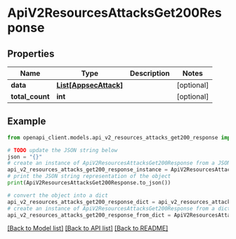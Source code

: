# ApiV2ResourcesAttacksGet200Response


## Properties

Name | Type | Description | Notes
------------ | ------------- | ------------- | -------------
**data** | [**List[AppsecAttack]**](AppsecAttack.md) |  | [optional] 
**total_count** | **int** |  | [optional] 

## Example

```python
from openapi_client.models.api_v2_resources_attacks_get200_response import ApiV2ResourcesAttacksGet200Response

# TODO update the JSON string below
json = "{}"
# create an instance of ApiV2ResourcesAttacksGet200Response from a JSON string
api_v2_resources_attacks_get200_response_instance = ApiV2ResourcesAttacksGet200Response.from_json(json)
# print the JSON string representation of the object
print(ApiV2ResourcesAttacksGet200Response.to_json())

# convert the object into a dict
api_v2_resources_attacks_get200_response_dict = api_v2_resources_attacks_get200_response_instance.to_dict()
# create an instance of ApiV2ResourcesAttacksGet200Response from a dict
api_v2_resources_attacks_get200_response_from_dict = ApiV2ResourcesAttacksGet200Response.from_dict(api_v2_resources_attacks_get200_response_dict)
```
[[Back to Model list]](../README.md#documentation-for-models) [[Back to API list]](../README.md#documentation-for-api-endpoints) [[Back to README]](../README.md)


